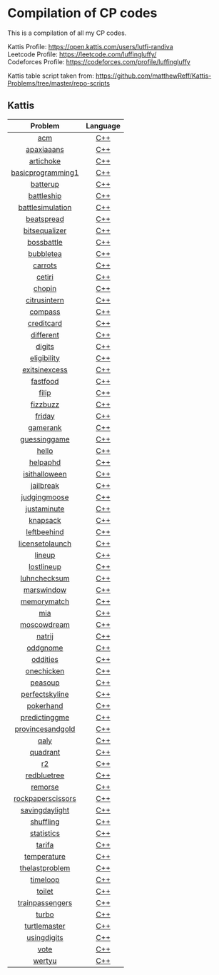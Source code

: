 # Compilation of CP codes
This is a compilation of all my CP codes.

Kattis Profile: https://open.kattis.com/users/lutfi-randiva  
Leetcode Profile: https://leetcode.com/luffingluffy/  
Codeforces Profile: https://codeforces.com/profile/luffingluffy

Kattis table script taken from: https://github.com/matthewReff/Kattis-Problems/tree/master/repo-scripts

## Kattis  
| Problem | Language | 
|:-------:|:--------:| 
|[acm](https://open.kattis.com/problems/acm)|[C++](https://github.com/luffingluffy/cp/tree/main/kattisacm.cpp)|
|[apaxiaaans](https://open.kattis.com/problems/apaxiaaans)|[C++](https://github.com/luffingluffy/cp/tree/main/kattisapaxiaaans.cpp)|
|[artichoke](https://open.kattis.com/problems/artichoke)|[C++](https://github.com/luffingluffy/cp/tree/main/kattisartichoke.cpp)|
|[basicprogramming1](https://open.kattis.com/problems/basicprogramming1)|[C++](https://github.com/luffingluffy/cp/tree/main/kattisbasicprogramming1.cpp)|
|[batterup](https://open.kattis.com/problems/batterup)|[C++](https://github.com/luffingluffy/cp/tree/main/kattisbatterup.cpp)|
|[battleship](https://open.kattis.com/problems/battleship)|[C++](https://github.com/luffingluffy/cp/tree/main/kattisbattleship.cpp)|
|[battlesimulation](https://open.kattis.com/problems/battlesimulation)|[C++](https://github.com/luffingluffy/cp/tree/main/kattisbattlesimulation.cpp)|
|[beatspread](https://open.kattis.com/problems/beatspread)|[C++](https://github.com/luffingluffy/cp/tree/main/kattisbeatspread.cpp)|
|[bitsequalizer](https://open.kattis.com/problems/bitsequalizer)|[C++](https://github.com/luffingluffy/cp/tree/main/kattisbitsequalizer.cpp)|
|[bossbattle](https://open.kattis.com/problems/bossbattle)|[C++](https://github.com/luffingluffy/cp/tree/main/kattisbossbattle.cpp)|
|[bubbletea](https://open.kattis.com/problems/bubbletea)|[C++](https://github.com/luffingluffy/cp/tree/main/kattisbubbletea.cpp)|
|[carrots](https://open.kattis.com/problems/carrots)|[C++](https://github.com/luffingluffy/cp/tree/main/kattiscarrots.cpp)|
|[cetiri](https://open.kattis.com/problems/cetiri)|[C++](https://github.com/luffingluffy/cp/tree/main/kattiscetiri.cpp)|
|[chopin](https://open.kattis.com/problems/chopin)|[C++](https://github.com/luffingluffy/cp/tree/main/kattischopin.cpp)|
|[citrusintern](https://open.kattis.com/problems/citrusintern)|[C++](https://github.com/luffingluffy/cp/tree/main/kattiscitrusintern.cpp)|
|[compass](https://open.kattis.com/problems/compass)|[C++](https://github.com/luffingluffy/cp/tree/main/kattiscompass.cpp)|
|[creditcard](https://open.kattis.com/problems/creditcard)|[C++](https://github.com/luffingluffy/cp/tree/main/kattiscreditcard.cpp)|
|[different](https://open.kattis.com/problems/different)|[C++](https://github.com/luffingluffy/cp/tree/main/kattisdifferent.cpp)|
|[digits](https://open.kattis.com/problems/digits)|[C++](https://github.com/luffingluffy/cp/tree/main/kattisdigits.cpp)|
|[eligibility](https://open.kattis.com/problems/eligibility)|[C++](https://github.com/luffingluffy/cp/tree/main/kattiseligibility.cpp)|
|[exitsinexcess](https://open.kattis.com/problems/exitsinexcess)|[C++](https://github.com/luffingluffy/cp/tree/main/kattisexitsinexcess.cpp)|
|[fastfood](https://open.kattis.com/problems/fastfood)|[C++](https://github.com/luffingluffy/cp/tree/main/kattisfastfood.cpp)|
|[filip](https://open.kattis.com/problems/filip)|[C++](https://github.com/luffingluffy/cp/tree/main/kattisfilip.cpp)|
|[fizzbuzz](https://open.kattis.com/problems/fizzbuzz)|[C++](https://github.com/luffingluffy/cp/tree/main/kattisfizzbuzz.cpp)|
|[friday](https://open.kattis.com/problems/friday)|[C++](https://github.com/luffingluffy/cp/tree/main/kattisfriday.cpp)|
|[gamerank](https://open.kattis.com/problems/gamerank)|[C++](https://github.com/luffingluffy/cp/tree/main/kattisgamerank.cpp)|
|[guessinggame](https://open.kattis.com/problems/guessinggame)|[C++](https://github.com/luffingluffy/cp/tree/main/kattisguessinggame.cpp)|
|[hello](https://open.kattis.com/problems/hello)|[C++](https://github.com/luffingluffy/cp/tree/main/kattishello.cpp)|
|[helpaphd](https://open.kattis.com/problems/helpaphd)|[C++](https://github.com/luffingluffy/cp/tree/main/kattishelpaphd.cpp)|
|[isithalloween](https://open.kattis.com/problems/isithalloween)|[C++](https://github.com/luffingluffy/cp/tree/main/kattisisithalloween.cpp)|
|[jailbreak](https://open.kattis.com/problems/jailbreak)|[C++](https://github.com/luffingluffy/cp/tree/main/kattisjailbreak.cpp)|
|[judgingmoose](https://open.kattis.com/problems/judgingmoose)|[C++](https://github.com/luffingluffy/cp/tree/main/kattisjudgingmoose.cpp)|
|[justaminute](https://open.kattis.com/problems/justaminute)|[C++](https://github.com/luffingluffy/cp/tree/main/kattisjustaminute.cpp)|
|[knapsack](https://open.kattis.com/problems/knapsack)|[C++](https://github.com/luffingluffy/cp/tree/main/kattisknapsack.cpp)|
|[leftbeehind](https://open.kattis.com/problems/leftbeehind)|[C++](https://github.com/luffingluffy/cp/tree/main/kattisleftbeehind.cpp)|
|[licensetolaunch](https://open.kattis.com/problems/licensetolaunch)|[C++](https://github.com/luffingluffy/cp/tree/main/kattislicensetolaunch.cpp)|
|[lineup](https://open.kattis.com/problems/lineup)|[C++](https://github.com/luffingluffy/cp/tree/main/kattislineup.cpp)|
|[lostlineup](https://open.kattis.com/problems/lostlineup)|[C++](https://github.com/luffingluffy/cp/tree/main/kattislostlineup.cpp)|
|[luhnchecksum](https://open.kattis.com/problems/luhnchecksum)|[C++](https://github.com/luffingluffy/cp/tree/main/kattisluhnchecksum.cpp)|
|[marswindow](https://open.kattis.com/problems/marswindow)|[C++](https://github.com/luffingluffy/cp/tree/main/kattismarswindow.cpp)|
|[memorymatch](https://open.kattis.com/problems/memorymatch)|[C++](https://github.com/luffingluffy/cp/tree/main/kattismemorymatch.cpp)|
|[mia](https://open.kattis.com/problems/mia)|[C++](https://github.com/luffingluffy/cp/tree/main/kattismia.cpp)|
|[moscowdream](https://open.kattis.com/problems/moscowdream)|[C++](https://github.com/luffingluffy/cp/tree/main/kattismoscowdream.cpp)|
|[natrij](https://open.kattis.com/problems/natrij)|[C++](https://github.com/luffingluffy/cp/tree/main/kattisnatrij.cpp)|
|[oddgnome](https://open.kattis.com/problems/oddgnome)|[C++](https://github.com/luffingluffy/cp/tree/main/kattisoddgnome.cpp)|
|[oddities](https://open.kattis.com/problems/oddities)|[C++](https://github.com/luffingluffy/cp/tree/main/kattisoddities.cpp)|
|[onechicken](https://open.kattis.com/problems/onechicken)|[C++](https://github.com/luffingluffy/cp/tree/main/kattisonechicken.cpp)|
|[peasoup](https://open.kattis.com/problems/peasoup)|[C++](https://github.com/luffingluffy/cp/tree/main/kattispeasoup.cpp)|
|[perfectskyline](https://open.kattis.com/problems/perfectskyline)|[C++](https://github.com/luffingluffy/cp/tree/main/kattisperfectskyline.cpp)|
|[pokerhand](https://open.kattis.com/problems/pokerhand)|[C++](https://github.com/luffingluffy/cp/tree/main/kattispokerhand.cpp)|
|[predictinggme](https://open.kattis.com/problems/predictinggme)|[C++](https://github.com/luffingluffy/cp/tree/main/kattispredictinggme.cpp)|
|[provincesandgold](https://open.kattis.com/problems/provincesandgold)|[C++](https://github.com/luffingluffy/cp/tree/main/kattisprovincesandgold.cpp)|
|[qaly](https://open.kattis.com/problems/qaly)|[C++](https://github.com/luffingluffy/cp/tree/main/kattisqaly.cpp)|
|[quadrant](https://open.kattis.com/problems/quadrant)|[C++](https://github.com/luffingluffy/cp/tree/main/kattisquadrant.cpp)|
|[r2](https://open.kattis.com/problems/r2)|[C++](https://github.com/luffingluffy/cp/tree/main/kattisr2.cpp)|
|[redbluetree](https://open.kattis.com/problems/redbluetree)|[C++](https://github.com/luffingluffy/cp/tree/main/kattisredbluetree.cpp)|
|[remorse](https://open.kattis.com/problems/remorse)|[C++](https://github.com/luffingluffy/cp/tree/main/kattisremorse.cpp)|
|[rockpaperscissors](https://open.kattis.com/problems/rockpaperscissors)|[C++](https://github.com/luffingluffy/cp/tree/main/kattisrockpaperscissors.cpp)|
|[savingdaylight](https://open.kattis.com/problems/savingdaylight)|[C++](https://github.com/luffingluffy/cp/tree/main/kattissavingdaylight.cpp)|
|[shuffling](https://open.kattis.com/problems/shuffling)|[C++](https://github.com/luffingluffy/cp/tree/main/kattisshuffling.cpp)|
|[statistics](https://open.kattis.com/problems/statistics)|[C++](https://github.com/luffingluffy/cp/tree/main/kattisstatistics.cpp)|
|[tarifa](https://open.kattis.com/problems/tarifa)|[C++](https://github.com/luffingluffy/cp/tree/main/kattistarifa.cpp)|
|[temperature](https://open.kattis.com/problems/temperature)|[C++](https://github.com/luffingluffy/cp/tree/main/kattistemperature.cpp)|
|[thelastproblem](https://open.kattis.com/problems/thelastproblem)|[C++](https://github.com/luffingluffy/cp/tree/main/kattisthelastproblem.cpp)|
|[timeloop](https://open.kattis.com/problems/timeloop)|[C++](https://github.com/luffingluffy/cp/tree/main/kattistimeloop.cpp)|
|[toilet](https://open.kattis.com/problems/toilet)|[C++](https://github.com/luffingluffy/cp/tree/main/kattistoilet.cpp)|
|[trainpassengers](https://open.kattis.com/problems/trainpassengers)|[C++](https://github.com/luffingluffy/cp/tree/main/kattistrainpassengers.cpp)|
|[turbo](https://open.kattis.com/problems/turbo)|[C++](https://github.com/luffingluffy/cp/tree/main/kattisturbo.cpp)|
|[turtlemaster](https://open.kattis.com/problems/turtlemaster)|[C++](https://github.com/luffingluffy/cp/tree/main/kattisturtlemaster.cpp)|
|[usingdigits](https://open.kattis.com/problems/usingdigits)|[C++](https://github.com/luffingluffy/cp/tree/main/kattisusingdigits.cpp)|
|[vote](https://open.kattis.com/problems/vote)|[C++](https://github.com/luffingluffy/cp/tree/main/kattisvote.cpp)|
|[wertyu](https://open.kattis.com/problems/wertyu)|[C++](https://github.com/luffingluffy/cp/tree/main/kattiswertyu.cpp)|
